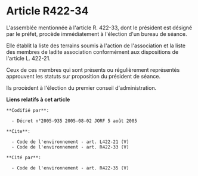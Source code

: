 # Article R422-34

L'assemblée mentionnée à l'article R. 422-33, dont le président est désigné par le préfet, procède immédiatement à l'élection
d'un bureau de séance. 

Elle établit la liste des terrains soumis à l'action de l'association et la liste des membres de ladite association
conformément aux dispositions de l'article L. 422-21. 

Ceux de ces membres qui sont présents ou régulièrement représentés approuvent les statuts sur proposition du président de
séance. 

Ils procèdent à l'élection du premier conseil d'administration.

**Liens relatifs à cet article**

	**Codifié par**:

	  - Décret n°2005-935 2005-08-02 JORF 5 août 2005

	**Cite**:

	  - Code de l'environnement - art. L422-21 (V)
	  - Code de l'environnement - art. R422-33 (V)

	**Cité par**:

	  - Code de l'environnement - art. R422-35 (V)
